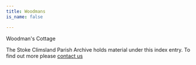 ```yaml
---
title: Woodmans
is_name: false

---
```


Woodman's Cottage


The Stoke Climsland Parish Archive holds material under this index entry. To find out more please [contact us](/contact/)
